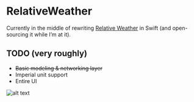 RelativeWeather
===============

Currently in the middle of rewriting [Relative Weather](https://itunes.apple.com/us/app/relative-weather/id607820526) in Swift (and open-sourcing it while I’m at it).

TODO (very roughly)
----
- ~~Basic modeling & networking layer~~
- Imperial unit support
- Entire UI

![alt text](http://i.imgur.com/SgEDxvV.png "Relative Weather icon")
